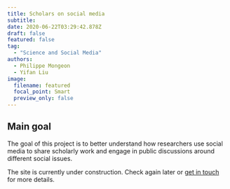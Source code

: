 ```yaml
---
title: Scholars on social media
subtitle:
date: 2020-06-22T03:29:42.878Z
draft: false
featured: false
tag:
  - "Science and Social Media"
authors:
  - Philippe Mongeon
  - Yifan Liu
image:
  filename: featured
  focal_point: Smart
  preview_only: false
---
```

## Main goal
The goal of this project is to better understand how researchers use social media to share scholarly work and engage in public discussions around different social issues.

The site is currently under construction. Check again later or [get in touch](https://qsslab.ca/#contact) for more details.




